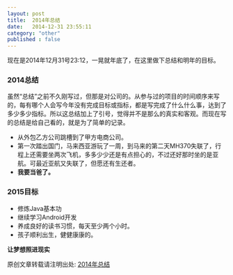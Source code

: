 ```yaml
---
layout: post
title:  2014年总结
date:   2014-12-31 23:55:11
category: "other"
published : false
---
```


现在是2014年12月31号23:12，一晃就年底了，在这里做下总结和明年的目标。


### 2014总结

虽然“总结”之前不久刚写过，但那是对公司的。从参与过的项目的时间顺序来写的，每有哪个人会写今年没有完成目标或指标，都是写完成了什么什么事，达到了多少多少指标。所以这总结加上了引号，觉得并不是那么的真实和客观。而现在写的总结是给自己看的，就是为了简单的记录。

* 从外包乙方公司跳槽到了甲方电商公司。
* 第一次踏出国门，马来西亚游玩了一周，到马来的第二天MH370失联了，行程上还需要坐两次飞机，多多少少还是有点担心的，不过还好那时坐的是亚航。可最近亚航又失联了，但愿还有生还者。
* **我要当爸了。**


### 2015目标

* 修炼Java基本功
* 继续学习Android开发
* 养成良好的读书习惯，每天至少两个小时。
* 孩子顺利出生，健健康康的。

**让梦想照进现实**

原创文章转载请注明出处: [2014年总结](http://www.9leg.com/other/2014/12/31/the-end-2014.html)



